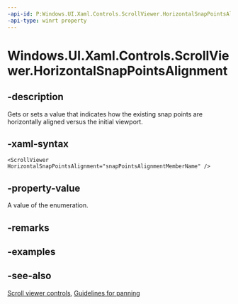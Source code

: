 ```yaml
---
-api-id: P:Windows.UI.Xaml.Controls.ScrollViewer.HorizontalSnapPointsAlignment
-api-type: winrt property
---
```


<!-- Property syntax
public Windows.UI.Xaml.Controls.Primitives.SnapPointsAlignment HorizontalSnapPointsAlignment { get;  set; }
-->

# Windows.UI.Xaml.Controls.ScrollViewer.HorizontalSnapPointsAlignment

## -description
Gets or sets a value that indicates how the existing snap points are horizontally aligned versus the initial viewport.



## -xaml-syntax
```xaml
<ScrollViewer HorizontalSnapPointsAlignment="snapPointsAlignmentMemberName" />
```


## -property-value
A value of the enumeration.

## -remarks

## -examples

## -see-also

[Scroll viewer controls](/windows/uwp/design/controls-and-patterns/scroll-controls), [Guidelines for panning](/windows/uwp/design/input/guidelines-for-panning)
